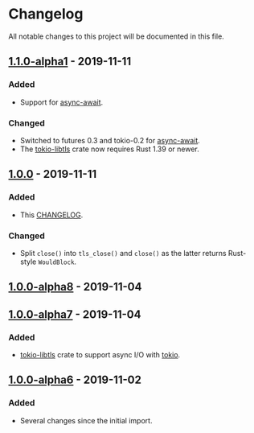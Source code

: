 # Changelog

All notable changes to this project will be documented in this file.

## [1.1.0-alpha1] - 2019-11-11
### Added
- Support for [async-await].
### Changed
- Switched to futures 0.3 and tokio-0.2 for [async-await].
- The [tokio-libtls] crate now requires Rust 1.39 or newer.

## [1.0.0] - 2019-11-11
### Added
- This [CHANGELOG].
### Changed
- Split `close()` into `tls_close()` and `close()` as the latter
  returns Rust-style `WouldBlock`.

## [1.0.0-alpha8] - 2019-11-04

## [1.0.0-alpha7] - 2019-11-04
### Added
- [tokio-libtls] crate to support async I/O with [tokio].

## [1.0.0-alpha6] - 2019-11-02
### Added
- Several changes since the initial import.

[async-await]: https://blog.rust-lang.org/2019/11/07/Async-await-stable.html
[CHANGELOG]: CHANGELOG.md
[tokio]: https://tokio.rs/
[tokio-libtls]: https://crates.io/crates/tokio-libtls
[1.1.0-alpha1]: https://github.com/reyk/rust-libtls/compare/v1.0.0...v1.1.0-alpha1
[1.0.0]: https://github.com/reyk/rust-libtls/compare/v1.0.0-alpha8...v1.0.0
[1.0.0-alpha8]: https://github.com/reyk/rust-libtls/compare/v1.0.0-alpha7...v1.0.0-alpha8
[1.0.0-alpha7]: https://github.com/reyk/rust-libtls/compare/v1.0.0-alpha6...v1.0.0-alpha7
[1.0.0-alpha6]: https://github.com/reyk/rust-libtls/compare/fe1583dbea2c7aa086ed53303030b6f719675f8d...v1.0.0-alpha6
